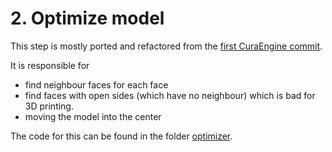 # 2. Optimize model

This step is mostly ported and refactored from the [first CuraEngine commit](https://github.com/Ultimaker/CuraEngine/commit/80dc349e2014eaa9450086c007118e10bda0b534).

It is responsible for
* find neighbour faces for each face
* find faces with open sides (which have no neighbour) which is bad for 3D printing.
* moving the model into the center

The code for this can be found in the folder [optimizer](../optimizer).